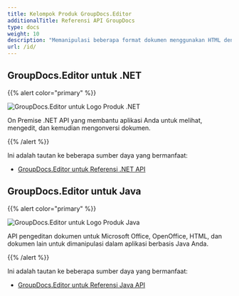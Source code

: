 ```yaml
---
title: Kelompok Produk GroupDocs.Editor
additionalTitle: Referensi API GroupDocs
type: docs
weight: 10
description: "Memanipulasi beberapa format dokumen menggunakan HTML dengan aplikasi Anda menggunakan API GroupDocs.Editor"
url: /id/
---
```


## GroupDocs.Editor untuk .NET

{{% alert color="primary" %}} 

![GroupDocs.Editor untuk Logo Produk .NET](../gdocs_net.png)

On Premise .NET API yang membantu aplikasi Anda untuk melihat, mengedit, dan kemudian mengonversi dokumen.

{{% /alert %}} 

Ini adalah tautan ke beberapa sumber daya yang bermanfaat:

- [GroupDocs.Editor untuk Referensi .NET API](/editor/id/net/)


## GroupDocs.Editor untuk Java

{{% alert color="primary" %}}

![GroupDocs.Editor untuk Logo Produk Java](../gdocs_java.png)

API pengeditan dokumen untuk Microsoft Office, OpenOffice, HTML, dan dokumen lain untuk dimanipulasi dalam aplikasi berbasis Java Anda.

{{% /alert %}}

Ini adalah tautan ke beberapa sumber daya yang bermanfaat:

- [GroupDocs.Editor untuk Referensi Java API](/editor/java/)
